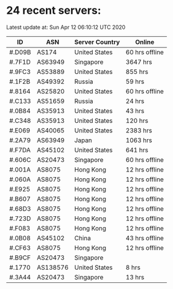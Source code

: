 # 24 recent servers:

Latest update at: Sun Apr 12 06:10:12 UTC 2020

| ID | ASN | Server Country | Online |
| -- | --- | -------------- | ------ |
| #.D09B | AS174 | United States | 60 hrs offline |
| #.7F1D | AS63949 | Singapore | 3647 hrs |
| #.9FC3 | AS53889 | United States | 855 hrs |
| #.1F2B | AS49392 | Russia | 59 hrs |
| #.8164 | AS25820 | United States | 60 hrs offline |
| #.C133 | AS51659 | Russia | 24 hrs |
| #.0B84 | AS35913 | United States | 43 hrs |
| #.C348 | AS35913 | United States | 120 hrs |
| #.E069 | AS40065 | United States | 2383 hrs |
| #.2A79 | AS63949 | Japan | 1063 hrs |
| #.F7DA | AS45102 | United States | 641 hrs |
| #.606C | AS20473 | Singapore | 60 hrs offline |
| #.001A | AS8075 | Hong Kong | 12 hrs offline |
| #.060A | AS8075 | Hong Kong | 12 hrs offline |
| #.E925 | AS8075 | Hong Kong | 12 hrs offline |
| #.B607 | AS8075 | Hong Kong | 12 hrs offline |
| #.68D3 | AS8075 | Hong Kong | 12 hrs offline |
| #.723D | AS8075 | Hong Kong | 12 hrs offline |
| #.F083 | AS8075 | Hong Kong | 12 hrs offline |
| #.0B08 | AS45102 | China | 43 hrs offline |
| #.CF63 | AS8075 | Hong Kong | 12 hrs offline |
| #.B9CF | AS20473 | Singapore | |
| #.1770 | AS138576 | United States | 8 hrs |
| #.3A44 | AS20473 | Singapore | 13 hrs |

